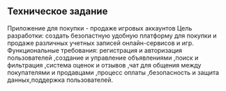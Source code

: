 Техническое задание
-------------------------------------
Приложение для покупки - продаже игровых аккаунтов
Цель разработки: создать безопастную удобную платформу для покупки и продаже различных учетных записей онлайн-сервисов и игр.
Функциональные требования: регистрация и авторизация пользователей ,cоздание и управление объявлениями ,поиск и фильтрация ,система оценок и отзывов ,чат для общения между покупателями и продавцами ,процесс оплаты ,безопасность и защита данных,поддержка пользователей. 
